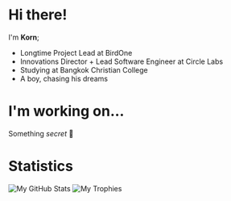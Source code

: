 # Hi there!
I'm **Korn**;
- Longtime Project Lead at BirdOne
- Innovations Director + Lead Software Engineer at Circle Labs
- Studying at Bangkok Christian College
- A boy, chasing his dreams

# I'm working on...
Something *secret* 🤫

# Statistics
![My GitHub Stats](https://github-readme-stats.vercel.app/api?username=kornbirdone&count_private=true&theme=dark)
![My Trophies](https://github-profile-trophy.vercel.app/?username=kornbirdone&theme=onestar&no-bg=true&no-frame=true)

